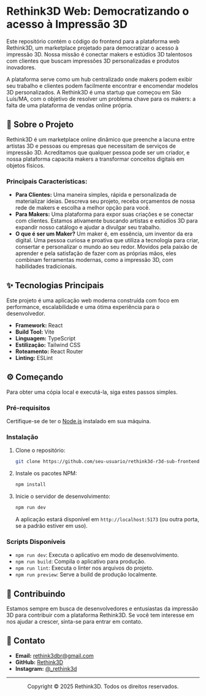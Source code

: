 # Rethink3D Web: Democratizando o acesso à **Impressão 3D**

Este repositório contém o código do frontend para a plataforma web Rethink3D, um marketplace projetado para democratizar o acesso à impressão 3D. Nossa missão é conectar makers e estúdios 3D talentosos com clientes que buscam impressões 3D personalizadas e produtos inovadores.

A plataforma serve como um hub centralizado onde makers podem exibir seu trabalho e clientes podem facilmente encontrar e encomendar modelos 3D personalizados. A Rethink3D é uma startup que começou em São Luís/MA, com o objetivo de resolver um problema chave para os makers: a falta de uma plataforma de vendas online própria.

## 🚀 Sobre o Projeto

Rethink3D é um marketplace online dinâmico que preenche a lacuna entre artistas 3D e pessoas ou empresas que necessitam de serviços de impressão 3D. Acreditamos que qualquer pessoa pode ser um criador, e nossa plataforma capacita makers a transformar conceitos digitais em objetos físicos.

### Principais Características:
* **Para Clientes:** Uma maneira simples, rápida e personalizada de materializar ideias. Descreva seu projeto, receba orçamentos de nossa rede de makers e escolha a melhor opção para você.
* **Para Makers:** Uma plataforma para expor suas criações e se conectar com clientes. Estamos ativamente buscando artistas e estúdios 3D para expandir nosso catálogo e ajudar a divulgar seu trabalho.
* **O que é ser um Maker?** Um maker é, em essência, um inventor da era digital. Uma pessoa curiosa e proativa que utiliza a tecnologia para criar, consertar e personalizar o mundo ao seu redor. Movidos pela paixão de aprender e pela satisfação de fazer com as próprias mãos, eles combinam ferramentas modernas, como a impressão 3D, com habilidades tradicionais.

## ✨ Tecnologias Principais

Este projeto é uma aplicação web moderna construída com foco em performance, escalabilidade e uma ótima experiência para o desenvolvedor.

* **Framework:** React  
* **Build Tool:** Vite  
* **Linguagem:** TypeScript  
* **Estilização:** Tailwind CSS  
* **Roteamento:** React Router  
* **Linting:** ESLint  

## ⚙️ Começando

Para obter uma cópia local e executá-la, siga estes passos simples.

### Pré-requisitos

Certifique-se de ter o [Node.js](https://nodejs.org/) instalado em sua máquina.

### Instalação

1. Clone o repositório:
    ```sh
    git clone https://github.com/seu-usuario/rethink3d-r3d-sub-frontend.git
    ```
2. Instale os pacotes NPM:
    ```sh
    npm install
    ```
3. Inicie o servidor de desenvolvimento:
    ```sh
    npm run dev
    ```
    A aplicação estará disponível em `http://localhost:5173` (ou outra porta, se a padrão estiver em uso).

### Scripts Disponíveis

* `npm run dev`: Executa o aplicativo em modo de desenvolvimento.
* `npm run build`: Compila o aplicativo para produção.
* `npm run lint`: Executa o linter nos arquivos do projeto.
* `npm run preview`: Serve a build de produção localmente.

## 🤝 Contribuindo

Estamos sempre em busca de desenvolvedores e entusiastas da impressão 3D para contribuir com a plataforma Rethink3D. Se você tem interesse em nos ajudar a crescer, sinta-se para entrar em contato.

## 📧 Contato

* **Email:** [rethink3dbr@gmail.com](mailto:rethink3dbr@gmail.com)  
* **GitHub:** [Rethink3D](https://github.com/Rethink3D)  
* **Instagram:** [@_rethink3d](https://www.instagram.com/_rethink3d/)  

---

<p align="center">
  Copyright © 2025 Rethink3D. Todos os direitos reservados.
</p>
